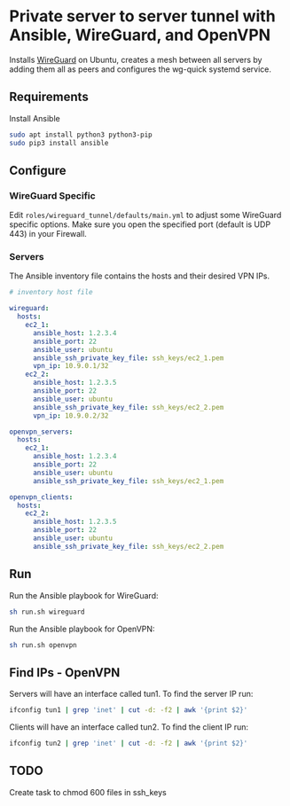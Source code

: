 # Private server to server tunnel with Ansible, WireGuard, and OpenVPN

Installs [WireGuard](https://wireguard.com) on Ubuntu, creates a mesh between all servers by adding them all as peers and configures the wg-quick systemd service.

## Requirements

Install Ansible

```bash
sudo apt install python3 python3-pip
sudo pip3 install ansible
```

## Configure

### WireGuard Specific

Edit `roles/wireguard_tunnel/defaults/main.yml` to adjust some WireGuard specific options.
Make sure you open the specified port (default is UDP 443) in your Firewall.

### Servers

The Ansible inventory file contains the hosts and their desired VPN IPs.

```yaml
# inventory host file

wireguard:
  hosts:
    ec2_1:
      ansible_host: 1.2.3.4
      ansible_port: 22
      ansible_user: ubuntu
      ansible_ssh_private_key_file: ssh_keys/ec2_1.pem
      vpn_ip: 10.9.0.1/32
    ec2_2:
      ansible_host: 1.2.3.5
      ansible_port: 22
      ansible_user: ubuntu
      ansible_ssh_private_key_file: ssh_keys/ec2_2.pem
      vpn_ip: 10.9.0.2/32

openvpn_servers:
  hosts:
    ec2_1:
      ansible_host: 1.2.3.4
      ansible_port: 22
      ansible_user: ubuntu
      ansible_ssh_private_key_file: ssh_keys/ec2_1.pem

openvpn_clients:
  hosts:
    ec2_2:
      ansible_host: 1.2.3.5
      ansible_port: 22
      ansible_user: ubuntu
      ansible_ssh_private_key_file: ssh_keys/ec2_2.pem
```

## Run

Run the Ansible playbook for WireGuard:

```bash
sh run.sh wireguard
```

Run the Ansible playbook for OpenVPN:

```bash
sh run.sh openvpn
```

## Find IPs - OpenVPN

Servers will have an interface called tun1. To find the server IP run:

```bash
ifconfig tun1 | grep 'inet' | cut -d: -f2 | awk '{print $2}'
```

Clients will have an interface called tun2. To find the client IP run:
```bash
ifconfig tun2 | grep 'inet' | cut -d: -f2 | awk '{print $2}'
```

## TODO

Create task to chmod 600 files in ssh_keys
